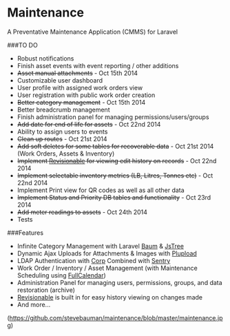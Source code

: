 Maintenance
===========

A Preventative Maintenance Application (CMMS) for Laravel

###TO DO
* Robust notifications
* Finish asset events with event reporting / other additions
* <del>Asset manual attachments</del> - Oct 15th 2014
* Customizable user dashboard
* User profile with assigned work orders view
* User registration with public work order creation
* <del>Better category management</del> - Oct 15th 2014
* Better breadcrumb management
* Finish administration panel for managing permissions/users/groups
* <del>Add date for end of life for assets</del> - Oct 22nd 2014
* Ability to assign users to events
* <del>Clean up routes</del> - Oct 21st 2014
* <del>Add soft deletes for some tables for recoverable data</del> - Oct 21st 2014 (Work Orders, Assets & Inventory)
* <del>Implement [Revisionable](https://github.com/VentureCraft/revisionable) for viewing edit history on records</del> - Oct 22nd 2014
* <del>Implement selectable inventory metrics (LB, Litres, Tonnes etc)</del> - Oct 22nd 2014
* Implement Print view for QR codes as well as all other data
* <del>Implement Status and Priority DB tables and functionality</del> - Oct 23rd 2014
* <del>Add meter readings to assets</del> - Oct 24th 2014
* Tests

###Features
* Infinite Category Management with Laravel [Baum](https://github.com/etrepat/baum) & [JsTree](https://github.com/vakata/jstree)
* Dynamic Ajax Uploads for Attachments & Images with [Plupload](https://github.com/jildertmiedema/laravel-plupload)
* LDAP Authentication with [Corp](https://github.com/stevebauman/Corp) Combined with [Sentry](https://github.com/cartalyst/sentry)
* Work Order / Inventory / Asset Management (with Maintenance Scheduling using [FullCalendar](https://github.com/arshaw/fullcalendar))
* Administration Panel for managing users, permissions, groups, and data restoration (archive)
* [Revisionable](https://github.com/VentureCraft/revisionable) is built in for easy history viewing on changes made
* And more...

(https://github.com/stevebauman/maintenance/blob/master/maintenance.jpg)
